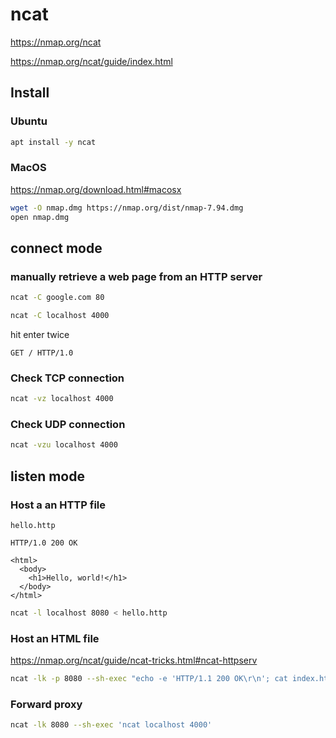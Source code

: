 # ncat

https://nmap.org/ncat

https://nmap.org/ncat/guide/index.html

## Install

### Ubuntu

```sh
apt install -y ncat
```

### MacOS

https://nmap.org/download.html#macosx

```sh
wget -O nmap.dmg https://nmap.org/dist/nmap-7.94.dmg
open nmap.dmg
```

## connect mode

### manually retrieve a web page from an HTTP server

```sh
ncat -C google.com 80
```

```sh
ncat -C localhost 4000
```

hit enter twice
```
GET / HTTP/1.0
```

### Check TCP connection

```sh
ncat -vz localhost 4000
```

### Check UDP connection

```sh
ncat -vzu localhost 4000
```

## listen mode

### Host a an HTTP file

`hello.http`
```
HTTP/1.0 200 OK

<html>
  <body>
    <h1>Hello, world!</h1>
  </body>
</html>
```

```sh
ncat -l localhost 8080 < hello.http
```

### Host an HTML file

https://nmap.org/ncat/guide/ncat-tricks.html#ncat-httpserv

```sh
ncat -lk -p 8080 --sh-exec "echo -e 'HTTP/1.1 200 OK\r\n'; cat index.html"
```

### Forward proxy

```sh
ncat -lk 8080 --sh-exec 'ncat localhost 4000'
```
